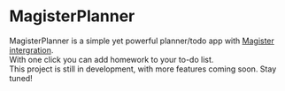 # MagisterPlanner
MagisterPlanner is a simple yet powerful planner/todo app with [Magister intergration](https://github.com/simplyGits/MagisterJS).
<br>With one click you can add homework to your to-do list.
<br>This project is still in development, with more features coming soon. Stay tuned!
